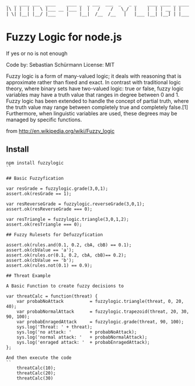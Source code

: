 
    _  _ ____ ___  ____    ____ _  _ ___  ___  _   _ _    ____ ____ _ ____ 
    |\ | |  | |  \ |___ __ |___ |  |   /    /   \_/  |    |  | | __ | |    
    | \| |__| |__/ |___    |    |__|  /__  /__   |   |___ |__| |__] | |___ 

# Fuzzy Logic for node.js

If yes or no is not enough

Code by: Sebastian Schürmann 
License: MIT

Fuzzy logic is a form of many-valued logic; it deals with reasoning that is approximate rather than fixed and exact. In contrast with traditional logic theory, where binary sets have two-valued logic: true or false, fuzzy logic variables may have a truth value that ranges in degree between 0 and 1. Fuzzy logic has been extended to handle the concept of partial truth, where the truth value may range between completely true and completely false.[1] Furthermore, when linguistic variables are used, these degrees may be managed by specific functions.

from http://en.wikipedia.org/wiki/Fuzzy_logic

## Install

```
npm install fuzzylogic
``

## Basic Fuzzyfication
```
    var resGrade = fuzzylogic.grade(3,0,1);
    assert.ok(resGrade == 1);

    var resReverseGrade = fuzzylogic.reverseGrade(3,0,1);
    assert.ok(resReverseGrade === 0);

    var resTriangle = fuzzylogic.triangle(3,0,1,2);
    assert.ok(resTriangle === 0);
```
## Fuzzy Rulesets for Defuzzyfication
```
    assert.ok(rules.and(0.1, 0.2, cbA, cbB) == 0.1);
    assert.ok(cbValue == 'a');
    assert.ok(rules.or(0.1, 0.2, cbA, cbB)== 0.2);
    assert.ok(cbValue == 'b');
    assert.ok(rules.not(0.1) == 0.9);
```
## Threat Example

A Basic Function to create fuzzy decisions to
```
    var threatCalc = function(threat) {
        var probabNoAttack          = fuzzylogic.triangle(threat, 0, 20, 40); 
        var probabNormalAttack      = fuzzylogic.trapezoid(threat, 20, 30, 90, 100); 
        var probabEnragedAttack     = fuzzylogic.grade(threat, 90, 100);
        sys.log('Threat: ' + threat);
        sys.log('no attack: '       + probabNoAttack);
        sys.log('normal attack: '   + probabNormalAttack);
        sys.log('enraged attack: '  + probabEnragedAttack);    
    };
```
And then execute the code 
``
    threatCalc(10);
    threatCalc(20);
    threatCalc(30)
```